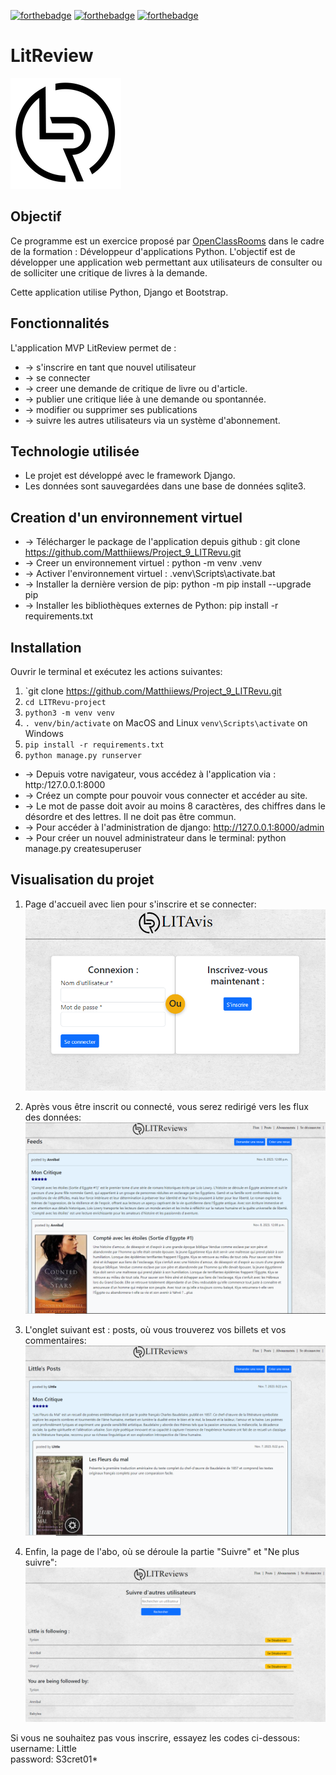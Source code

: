 [![forthebadge](https://forthebadge.com/images/badges/cc-0.svg)](https://forthebadge.com) 
[![forthebadge](https://forthebadge.com/images/badges/made-with-python.svg)](https://forthebadge.com)
[![forthebadge](https://forthebadge.com/images/badges/uses-css.svg)](https://forthebadge.com)

# LitReview

![LITRevu](utilities/static/img/logo_black.png)

## Objectif
Ce programme est un exercice proposé par [OpenClassRooms](https://openclassrooms.com/fr/) dans le cadre de la formation :
Développeur d'applications Python. L'objectif est de développer une application web permettant aux utilisateurs de consulter ou de solliciter une critique de livres à la demande.

Cette application utilise Python, Django et Bootstrap.

## Fonctionnalités
L'application MVP LitReview permet de :
* -> s'inscrire en tant que nouvel utilisateur
* -> se connecter
* -> creer une demande de critique de livre ou d'article.
* -> publier une critique liée à une demande ou spontannée.
* -> modifier ou supprimer ses publications
* -> suivre les autres utilisateurs via un système d'abonnement.

## Technologie utilisée
* Le projet est développé avec le framework Django. 
* Les données sont sauvegardées dans une base de données sqlite3.

## Creation d'un environnement virtuel
* -> Télécharger le package de l'application depuis github : git clone https://github.com/Matthiiews/Project_9_LITRevu.git
* -> Creer un environnement virtuel : python -m venv .venv
* -> Activer l'environnement virtuel : .venv\Scripts\activate.bat
* -> Installer la dernière version de pip: python -m pip install --upgrade pip
* -> Installer les bibliothèques externes de Python: pip install -r requirements.txt

## Installation 
Ouvrir le terminal et exécutez les actions suivantes:

1. `git clone https://github.com/Matthiiews/Project_9_LITRevu.git
2. `cd LITRevu-project`
3. `python3 -m venv venv`
4. `. venv/bin/activate` on MacOS and Linux `venv\Scripts\activate` on Windows
5. `pip install -r requirements.txt`
6. `python manage.py runserver`

* -> Depuis votre navigateur, vous accédez à l'application via : http:/127.0.0.1:8000
* -> Créez un compte pour pouvoir vous connecter et accéder au site.
* -> Le mot de passe doit avoir au moins 8 caractères, des chiffres dans le désordre et des lettres. Il ne doit pas être commun.
* -> Pour accéder à l'administration de django: http://127.0.0.1:8000/admin
* -> Pour créer un nouvel administrateur dans le terminal: python manage.py createsuperuser

## Visualisation du projet
1. Page d'accueil avec lien pour s'inscrire et se connecter: <br>
![login](/README_images/login.png)

2. Après vous être inscrit ou connecté, vous serez redirigé vers les flux des données: <br>
![feeds](/README_images/feeds.png)

3. L'onglet suivant est : posts, où vous trouverez vos billets et vos commentaires: <br>
![posts](/README_images/posts.png)

4. Enfin, la page de l'abo, où se déroule la partie "Suivre" et "Ne plus suivre": <br>
![abo](/README_images/abo.png)

Si vous ne souhaitez pas vous inscrire, essayez les codes ci-dessous:<br>
username: Little <br>
password: S3cret01*